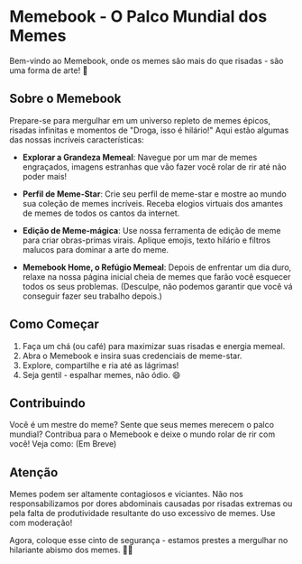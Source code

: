 # Memebook - O Palco Mundial dos Memes

Bem-vindo ao Memebook, onde os memes são mais do que risadas - são uma forma de arte! 🎉

## Sobre o Memebook

Prepare-se para mergulhar em um universo repleto de memes épicos, risadas infinitas e momentos de "Droga, isso é hilário!" Aqui estão algumas das nossas incríveis características:

- **Explorar a Grandeza Memeal**: Navegue por um mar de memes engraçados, imagens estranhas que vão fazer você rolar de rir até não poder mais!

- **Perfil de Meme-Star**: Crie seu perfil de meme-star e mostre ao mundo sua coleção de memes incríveis. Receba elogios virtuais dos amantes de memes de todos os cantos da internet.

- **Edição de Meme-mágica**: Use nossa ferramenta de edição de meme para criar obras-primas virais. Aplique emojis, texto hilário e filtros malucos para dominar a arte do meme.

- **Memebook Home, o Refúgio Memeal**: Depois de enfrentar um dia duro, relaxe na nossa página inicial cheia de memes que farão você esquecer todos os seus problemas. (Desculpe, não podemos garantir que você vá conseguir fazer seu trabalho depois.)

## Como Começar

1. Faça um chá (ou café) para maximizar suas risadas e energia memeal.
2. Abra o Memebook e insira suas credenciais de meme-star.
3. Explore, compartilhe e ria até as lágrimas!
4. Seja gentil - espalhar memes, não ódio. 😄

## Contribuindo

Você é um mestre do meme? Sente que seus memes merecem o palco mundial? Contribua para o Memebook e deixe o mundo rolar de rir com você! Veja como:
(Em Breve)
## Atenção

Memes podem ser altamente contagiosos e viciantes. Não nos responsabilizamos por dores abdominais causadas por risadas extremas ou pela falta de produtividade resultante do uso excessivo de memes. Use com moderação!

Agora, coloque esse cinto de segurança - estamos prestes a mergulhar no hilariante abismo dos memes. 🚀💥
